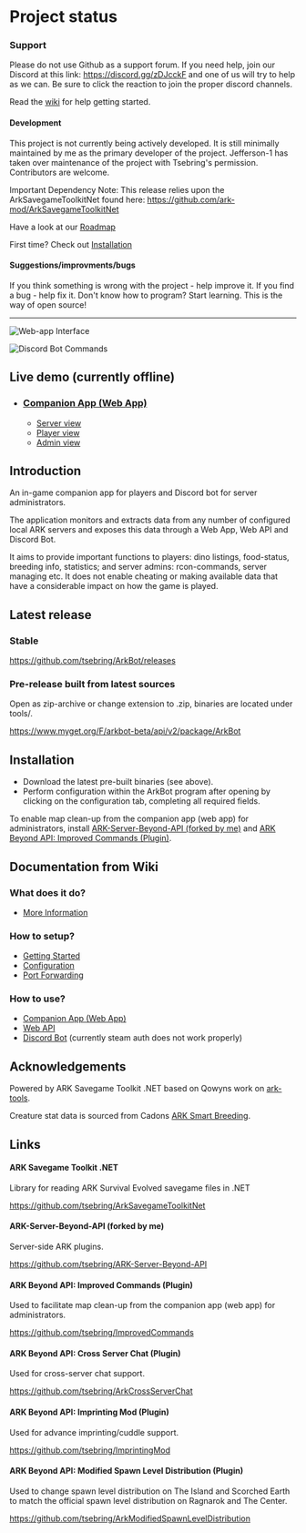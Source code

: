 # Project status

### Support
Please do not use Github as a support forum. If you need help, join our Discord at this link: https://discord.gg/zDJcckF and one of us will try to help as we can. Be sure to click the reaction to join the proper discord channels. 

Read the [wiki](https://github.com/tsebring/ArkBot/wiki) for help getting started.

#### Development
This project is not currently being actively developed. It is still minimally maintained by me as the primary developer of the project. Jefferson-1 has taken over maintenance of the project with Tsebring's permission. Contributors are welcome.

Important Dependency Note: This release relies upon the ArkSavegameToolkitNet found here: https://github.com/ark-mod/ArkSavegameToolkitNet

Have a look at our [Roadmap](https://github.com/ark-mod/ArkBot/wiki/Roadmap)

First time? Check out [Installation](https://github.com/ark-mod/ArkBot/blob/master/README.md#installation)

#### Suggestions/improvments/bugs
If you think something is wrong with the project - help improve it. If you find a bug - help fix it. Don't know how to program? Start learning. This is the way of open source!

---

![Web-app Interface](https://user-images.githubusercontent.com/408350/31540442-f0cb204c-b00b-11e7-8d40-f15b445cdcd2.png)

![Discord Bot Commands](https://user-images.githubusercontent.com/408350/31518648-405ee5f6-afa0-11e7-9c50-3dfd60ecdd7a.png)

## Live demo (currently offline)

* ### [Companion App (Web App)](https://tsebring.github.io/ArkBot)
  * [Server view](https://tsebring.github.io/ArkBot/server/server1)
  * [Player view](https://tsebring.github.io/ArkBot/player/10000000000001888)
  * [Admin view](https://tsebring.github.io/ArkBot/admin/server1)

## Introduction

An in-game companion app for players and Discord bot for server administrators.

The application monitors and extracts data from any number of configured local ARK servers and exposes this data through a Web App, Web API and Discord Bot.

It aims to provide important functions to players: dino listings, food-status, breeding info, statistics; and server admins: rcon-commands, server managing etc. It does not enable cheating or making available data that have a considerable impact on how the game is played.

## Latest release
### Stable

https://github.com/tsebring/ArkBot/releases

### Pre-release built from latest sources
Open as zip-archive or change extension to .zip, binaries are located under tools/.

https://www.myget.org/F/arkbot-beta/api/v2/package/ArkBot

## Installation

* Download the latest pre-built binaries (see above).
* Perform configuration within the ArkBot program after opening by clicking on the configuration tab, completing all required fields.

To enable map clean-up from the companion app (web app) for administrators, install [ARK-Server-Beyond-API (forked by me)](https://github.com/tsebring/ARK-Server-Beyond-API) and [ARK Beyond API: Improved Commands (Plugin)](https://github.com/tsebring/ImprovedCommands).

## Documentation from Wiki

### What does it do?

*  [More Information](https://github.com/tsebring/ArkBot/wiki)

### How to setup?

* [Getting Started](https://github.com/tsebring/ArkBot/wiki/Getting-Started)
* [Configuration](https://github.com/tsebring/ArkBot/wiki/Configuration)
* [Port Forwarding](https://github.com/tsebring/ArkBot/wiki/Port-Forwarding)

### How to use?

* [Companion App (Web App)](https://github.com/tsebring/ArkBot/wiki/Companion-App-(Web-App))
* [Web API](https://github.com/tsebring/ArkBot/wiki/Web-API)
* [Discord Bot](https://github.com/tsebring/ArkBot/wiki/Discord-Bot) (currently steam auth does not work properly)

## Acknowledgements

Powered by ARK Savegame Toolkit .NET based on Qowyns work on [ark-tools](https://github.com/Qowyn/ark-tools).

Creature stat data is sourced from Cadons [ARK Smart Breeding](https://github.com/cadon/ARKStatsExtractor).

## Links

#### ARK Savegame Toolkit .NET

Library for reading ARK Survival Evolved savegame files in .NET

https://github.com/tsebring/ArkSavegameToolkitNet

#### ARK-Server-Beyond-API (forked by me)

Server-side ARK plugins.

https://github.com/tsebring/ARK-Server-Beyond-API

#### ARK Beyond API: Improved Commands (Plugin)

Used to facilitate map clean-up from the companion app (web app) for administrators.

https://github.com/tsebring/ImprovedCommands

#### ARK Beyond API: Cross Server Chat (Plugin)

Used for cross-server chat support.

https://github.com/tsebring/ArkCrossServerChat

#### ARK Beyond API: Imprinting Mod (Plugin)

Used for advance imprinting/cuddle support.

https://github.com/tsebring/ImprintingMod

#### ARK Beyond API: Modified Spawn Level Distribution (Plugin)

Used to change spawn level distribution on The Island and Scorched Earth to match the official spawn level distribution on Ragnarok and The Center.

https://github.com/tsebring/ArkModifiedSpawnLevelDistribution
